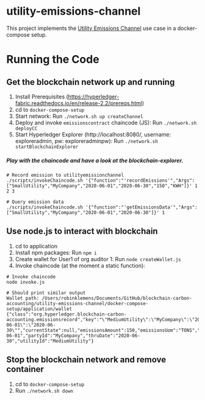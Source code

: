 # utility-emissions-channel

This project implements the [Utility Emissions Channel](https://wiki.hyperledger.org/display/CASIG/Utility+Emissions+Channel) use case in a docker-compose setup.

Running the Code
================

## Get the blockchain network up and running
1. Install Prerequisites (https://hyperledger-fabric.readthedocs.io/en/release-2.2/prereqs.html)
2. cd to `docker-compose-setup`
3. Start network: Run `./network.sh up createChannel`
4. Deploy and invoke `emissionscontract` chaincode (JS): Run `./network.sh deployCC`
5. Start Hyperledger Explorer (http://localhost:8080/, username: exploreradmin, pw: exploreradminpw): Run `./network.sh startBlockchainExplorer`

##### Play with the chaincode and have a look at the blockchain-explorer. 
```shell
# Record emission to utilityemissionchannel
./scripts/invokeChaincode.sh '{"function":"'recordEmissions'","Args":["SmallUtility","MyCompany","2020-06-01","2020-06-30","150","KWH"]}' 1 2 3

# Query emission data 
./scripts/invokeChaincode.sh '{"function":"'getEmissionsData'","Args":["SmallUtility","MyCompany","2020-06-01","2020-06-30"]}' 1
```

## Use node.js to interact with blockchain
1. cd to application
2. Install npm packages: Run `npm i`
3. Create wallet for User1 of org auditor 1: Run `node createWallet.js`
4. Invoke chaincode (at the moment a static function): 
```shell
# Invoke chaincode 
node invoke.js

# Should print similar output
Wallet path: /Users/robinklemens/Documents/GitHub/blockchain-carbon-accounting/utility-emissions-channel/docker-compose-setup/application/wallet
{"class":"org.hyperledger.blockchain-carbon-accounting.emissionsrecord","key":"\"MediumUtility\":\"MyCompany\":\"2020-06-01\":\"2020-06-30\"","currentState":null,"emissionsAmount":150,"emissionsUom":"TONS","fromDate":"2020-06-01","partyId":"MyCompany","thruDate":"2020-06-30","utilityId":"MediumUtility"} 
```
    
## Stop the blockchain network and remove container
1. cd to `docker-compose-setup`
2. Run `./network.sh down`